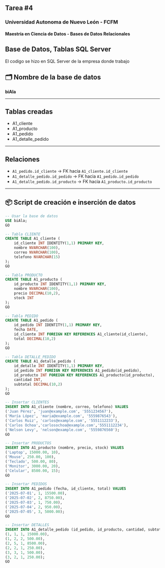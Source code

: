 ## Tarea #4
### Universidad Autonoma de Nuevo León - FCFM
#### Maestría en Ciencia de Datos - Bases de Datos Relacionales

## Base de Datos, Tablas SQL Server

El codigo se hizo en  SQL Server de la empresa donde trabajo

## 🗂 Nombre de la base de datos
**biAla**

---

##  Tablas creadas

- A1_cliente
- A1_producto
- A1_pedido
- A1_detalle_pedido

---

##  Relaciones

- `A1_pedido.id_cliente` → FK hacia `A1_cliente.id_cliente`
- `A1_detalle_pedido.id_pedido` → FK hacia `A1_pedido.id_pedido`
- `A1_detalle_pedido.id_producto` → FK hacia `A1_producto.id_producto`

---

## 📦 Script de creación e inserción de datos

```sql
-- Usar la base de datos
USE biAla;
GO

-- Tabla CLIENTE
CREATE TABLE A1_cliente (
    id_cliente INT IDENTITY(1,1) PRIMARY KEY,
    nombre NVARCHAR(100),
    correo NVARCHAR(100),
    telefono NVARCHAR(15)
);
GO

-- Tabla PRODUCTO
CREATE TABLE A1_producto (
    id_producto INT IDENTITY(1,1) PRIMARY KEY,
    nombre NVARCHAR(100),
    precio DECIMAL(10,2),
    stock INT
);
GO

-- Tabla PEDIDO
CREATE TABLE A1_pedido (
    id_pedido INT IDENTITY(1,1) PRIMARY KEY,
    fecha DATE,
    id_cliente INT FOREIGN KEY REFERENCES A1_cliente(id_cliente),
    total DECIMAL(10,2)
);
GO

-- Tabla DETALLE_PEDIDO
CREATE TABLE A1_detalle_pedido (
    id_detalle INT IDENTITY(1,1) PRIMARY KEY,
    id_pedido INT FOREIGN KEY REFERENCES A1_pedido(id_pedido),
    id_producto INT FOREIGN KEY REFERENCES A1_producto(id_producto),
    cantidad INT,
    subtotal DECIMAL(10,2)
);
GO

-- Insertar CLIENTES
INSERT INTO A1_cliente (nombre, correo, telefono) VALUES
('Juan Pérez', 'juan@example.com', '5551234567'),
('María López', 'maria@example.com', '5559876543'),
('Carlos Ruiz', 'carlos@example.com', '5551112233'),
('Carlos Ochoa','carlosochoa@example.com','5551112234'),
('Nelson Levy', 'nelson@example.com', '5559876560');
GO

-- Insertar PRODUCTOS
INSERT INTO A1_producto (nombre, precio, stock) VALUES
('Laptop', 15000.00, 10),
('Mouse', 250.00, 100),
('Teclado', 500.00, 80),
('Monitor', 3000.00, 20),
('Celular', 8500.00, 15);
GO

-- Insertar PEDIDOS
INSERT INTO A1_pedido (fecha, id_cliente, total) VALUES
('2025-07-01', 1, 15500.00),
('2025-07-02', 2, 8750.00),
('2025-07-03', 1, 750.00),
('2025-07-04', 2, 950.00),
('2025-07-05', 3, 5000.00);
GO

-- Insertar DETALLES
INSERT INTO A1_detalle_pedido (id_pedido, id_producto, cantidad, subtotal) VALUES
(1, 1, 1, 15000.00),
(1, 2, 2, 500.00),
(2, 5, 1, 8500.00),
(2, 2, 1, 250.00),
(3, 3, 1, 500.00),
(3, 2, 1, 250.00);
GO


```
